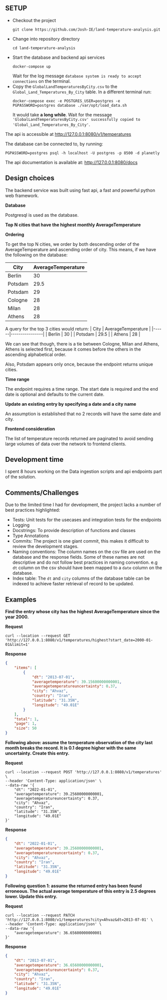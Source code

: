 
## SETUP

- Checkout the project
    ```
    git clone https://github.com/Josh-IE/land-temperature-analysis.git
    ```
- Change into repository directory
    ```
    cd land-temperature-analysis
    ```
- Start the database and backend api services
    ```
    docker-compose up
    ```
    Wait for the log message `database system is ready to accept connections` on the terminal.
- Copy the `GlobalLandTemperaturesByCity.csv` to the `Global_Land_Temperatures_By_City` table.
    In a different terminal run:
    ```
    docker-compose exec -e POSTGRES_USER=postgres -e PGPASSWORD=postgres database ./var/opt/load_data.sh
    ```
    It would take **a long while**. Wait for the message `'GlobalLandTemperaturesByCity.csv' successfully copied to 'Global_Land_Temperatures_By_City'`.

The api is accessible at http://127.0.0.1:8080/v1/temperatures

The database can be connected to, by running:
```
PGPASSWORD=postgres psql -h localhost -U postgres -p 8500 -d planetly
```

The api documentation is available at: http://127.0.0.1:8080/docs



## Design choices

The backend service was built using fast api, a fast and powerful python web framework.

**Database**

Postgresql is used as the database.

**Top N cities that have the highest monthly AverageTemperature**

**Ordering**

To get the top N cities, we order by both descending order of the AverageTemperature and ascending order of city. This means, if we have the following on the database:


| City | AverageTemperature |
|------|----------------|
| Berlin | 30 |
| Potsdam | 29.5 |
| Potsdam | 29 |
| Cologne | 28 |
| Milan   | 28 |
| Athens  | 28 |


A query for the top 3 cities would return:
| City | AverageTemperature |
|------|----------------|
| Berlin | 30 |
| Potsdam | 29.5 |
| Athens | 28 |

We can see that though, there is a tie between Cologne, Milan and Athens, Athens is selected first, because it comes before the others in the ascending alphabetical order.

Also, Potsdam appears only once, because the endpoint returns unique cities.

**Time range**

The endpoint requires a time range. The start date is required and the end date is optional and defaults to the current date.

**Update an existing entry by specifying a date and a city name**

An assumption is established that no 2 records will have the same date and city.

**Frontend consideration**

The list of temperature records returned are paginated to avoid sending large volumes of data over the network to frontend clients.


## Development time

I spent 8 hours working on the Data ingestion scripts and api endpoints part of the solution.

## Comments/Challenges

Due to the limited time I had for development, the project lacks a number of best practices highlighted:
- Tests: Unit tests for the usecases and integration tests for the endpoints
- Logging 
- Docstrings: To provide description of functions and classes
- Type Annotations
- Commits: The project is one giant commit, this makes it difficult to review the development stages.
- Naming conventions: The column names on the csv file are used on the database and the response fields. Some of these names are not descriptive and do not follow best practices in naming convention. e.g `dt` column on the csv should have been mapped to a `date` column on the database.
- Index table: The `dt` and `city` columns of the database table can be indexed to achieve faster retrieval of record to be updated.

## Examples

**Find the entry whose city has the highest AverageTemperature since the year 2000.**

**Request**

```
curl --location --request GET 'http://127.0.0.1:8080/v1/temperatures/highest?start_date=2000-01-01&limit=1'
```

**Response**

``` json
{
    "items": [
        {
            "dt": "2013-07-01",
            "averagetemperature": 39.15600000000001,
            "averagetemperatureuncertainty": 0.37,
            "city": "Ahvaz",
            "country": "Iran",
            "latitude": "31.35N",
            "longitude": "49.01E"
        }
    ],
    "total": 1,
    "page": 1,
    "size": 50
}
```

**Following above: assume the temperature observation of the city last month breaks the record. It is 0.1 degree higher with the same uncertainty. Create this entry.**

**Request**

``` curl
curl --location --request POST 'http://127.0.0.1:8080/v1/temperatures' \
--header 'Content-Type: application/json' \
--data-raw '{
    "dt": "2022-01-01",
    "averagetemperature": 39.25600000000001,
    "averagetemperatureuncertainty": 0.37,
    "city": "Ahvaz",
    "country": "Iran",
    "latitude": "31.35N",
    "longitude": "49.01E"
}'
```

**Response**

``` json
{
    "dt": "2022-01-01",
    "averagetemperature": 39.25600000000001,
    "averagetemperatureuncertainty": 0.37,
    "city": "Ahvaz",
    "country": "Iran",
    "latitude": "31.35N",
    "longitude": "49.01E"
}
```

**Following question 1: assume the returned entry has been found erroneous. The actual average temperature of this entry is 2.5 degrees lower. Update this entry.**

**Request**

``` curl
curl --location --request PATCH 'http://127.0.0.1:8080/v1/temperatures?city=Ahvaz&dt=2013-07-01' \
--header 'Content-Type: application/json' \
--data-raw '{
    "averagetemperature": 36.65600000000001
}'
```

**Response**

``` json
{
    "dt": "2013-07-01",
    "averagetemperature": 36.65600000000001,
    "averagetemperatureuncertainty": 0.37,
    "city": "Ahvaz",
    "country": "Iran",
    "latitude": "31.35N",
    "longitude": "49.01E"
}
```